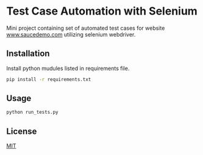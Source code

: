 # Test Case Automation with Selenium

Mini project containing set of automated test cases for website www.saucedemo.com utilizing selenium webdriver. 

## Installation

Install python mudules listed in requirements file.

```bash
pip install -r requirements.txt
```

## Usage

```bash
python run_tests.py
```

## License
[MIT](https://choosealicense.com/licenses/mit/)